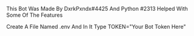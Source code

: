 This Bot Was Made By DxrkPxndx#4425 And Python
#2313 Helped With Some Of The Features 

Create A File Named .env And In It Type TOKEN="Your Bot Token Here"
